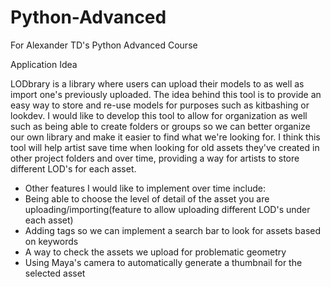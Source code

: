 # Python-Advanced
For Alexander TD's Python Advanced Course


Application Idea

LODbrary is a library where users can upload their models to as well as import one's previously uploaded. The idea behind this tool is to provide an easy way to store and re-use models for purposes such as kitbashing or lookdev. I would like to develop this tool to allow for organization as well such as being able to create folders or groups so we can better organize our own library and make it easier to find what we're looking for. I think this tool will help artist save time when looking for old assets they've created in other project folders and over time, providing a way for artists to store different LOD's for each asset.

- Other features I would like to implement over time include:
- Being able to choose the level of detail of the asset you are uploading/importing(feature to allow uploading different LOD's under each asset)
- Adding tags so we can implement a search bar to look for assets based on keywords
- A way to check the assets we upload for problematic geometry
- Using Maya's camera to automatically generate a thumbnail for the selected asset

